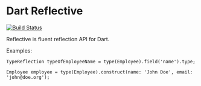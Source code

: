 Dart Reflective
===============

[![Build Status](https://drone.io/github.com/stijnvanbael/reflection/status.png)](https://drone.io/github.com/stijnvanbael/reflection/latest)

Reflective is fluent reflection API for Dart.

Examples:

    TypeReflection typeOfEmployeeName = type(Employee).field('name').type;

    Employee employee = type(Employee).construct(name: 'John Doe', email: 'john@doe.org');